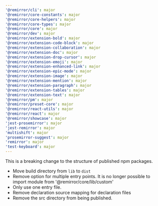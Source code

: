 ```yaml
---
'@remirror/cli': major
'@remirror/core-constants': major
'@remirror/core-helpers': major
'@remirror/core-types': major
'@remirror/core': major
'@remirror/dev': major
'@remirror/extension-bold': major
'@remirror/extension-code-block': major
'@remirror/extension-collaboration': major
'@remirror/extension-doc': major
'@remirror/extension-drop-cursor': major
'@remirror/extension-emoji': major
'@remirror/extension-enhanced-link': major
'@remirror/extension-epic-mode': major
'@remirror/extension-image': major
'@remirror/extension-mention': major
'@remirror/extension-paragraph': major
'@remirror/extension-tables': major
'@remirror/extension-text': major
'@remirror/pm': major
'@remirror/preset-core': major
'@remirror/react-utils': major
'@remirror/react': major
'@remirror/showcase': major
'jest-prosemirror': major
'jest-remirror': major
'multishift': major
'prosemirror-suggest': major
'remirror': major
'test-keyboard': major
---
```


This is a breaking change to the structure of published npm packages.

- Move build directory from `lib` to `dist`
- Remove option for multiple entry points. It is no longer possible to import module from '@remirror/core/lib/custom'
- Only use one entry file.
- Remove declaration source mapping for declaration files
- Remove the src directory from being published.

